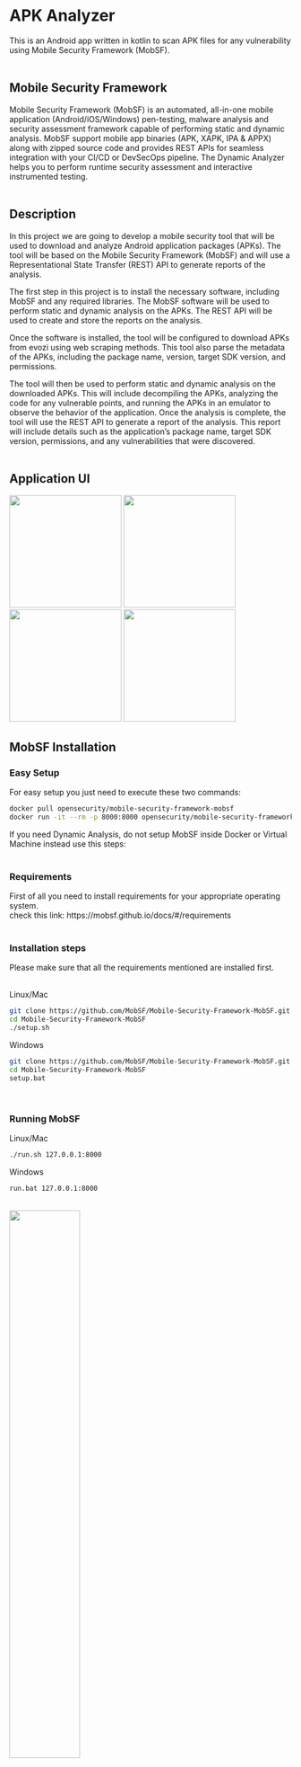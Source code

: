 # APK Analyzer
This is an Android app written in kotlin to scan APK files for any vulnerability using Mobile Security Framework (MobSF). 
<br>
<br>
## Mobile Security Framework
Mobile Security Framework (MobSF) is an automated, all-in-one mobile application (Android/iOS/Windows) pen-testing, malware analysis and security assessment framework capable of performing static and dynamic analysis. MobSF support mobile app binaries (APK, XAPK, IPA & APPX) along with zipped source code and provides REST APIs for seamless integration with your CI/CD or DevSecOps pipeline. The Dynamic Analyzer helps you to perform runtime security assessment and interactive instrumented testing.
<br>
<br>
## Description
In this project we are going to develop a mobile security tool that will be used to download and analyze
Android application packages (APKs). The tool will be based on the Mobile
Security Framework (MobSF) and will use a Representational State Transfer (REST) API to
generate reports of the analysis.

The first step in this project is to install the necessary software, including MobSF and any
required libraries. The MobSF software will be used to perform static and dynamic analysis on
the APKs. The REST API will be used to create and store the reports on the analysis.

Once the software is installed, the tool will be configured to download APKs from evozi using web scraping methods.
This tool also parse the metadata of the APKs, including the package name, version, target SDK version, and permissions.

The tool will then be used to perform static and dynamic analysis on the downloaded
APKs. This will include decompiling the APKs, analyzing the code for any vulnerable points,
and running the APKs in an emulator to observe the behavior of the application.
Once the analysis is complete, the tool will use the REST API to generate a report of the
analysis. This report will include details such as the application’s package name, target SDK
version, permissions, and any vulnerabilities that were discovered.
<br>
<br>
## Application UI

<p float="middle">
<img src="./Screenshots/main.png"  width=200>
<img src="./Screenshots/signup.png"  width=200>
<img src="./Screenshots/login.png"  width=200>
<img src="./Screenshots/apkdownload.png"  width=200>
</p>

## MobSF Installation
<h3>Easy Setup</h3>
For easy setup you just need to execute these two commands:

```bash
docker pull opensecurity/mobile-security-framework-mobsf
docker run -it --rm -p 8000:8000 opensecurity/mobile-security-framework-mobsf:latest
```
If you need Dynamic Analysis, do not setup MobSF inside Docker or Virtual Machine instead use this steps:
<br>
<br>
<h3>Requirements</h3>
First of all you need to install requirements for your appropriate operating system.<br>
check this link: https://mobsf.github.io/docs/#/requirements 

<br>
<br>
<h3>Installation steps</h3>
Please make sure that all the requirements mentioned are installed first.<br>
<br>

Linux/Mac
```bash
git clone https://github.com/MobSF/Mobile-Security-Framework-MobSF.git
cd Mobile-Security-Framework-MobSF
./setup.sh
```
Windows
```bash
git clone https://github.com/MobSF/Mobile-Security-Framework-MobSF.git
cd Mobile-Security-Framework-MobSF
setup.bat
```
<br>
<h3>Running MobSF</h3>
Linux/Mac

```bash
./run.sh 127.0.0.1:8000
```

Windows
```bash
run.bat 127.0.0.1:8000
```
<br>
<img src="./Screenshots/mobsf.png"  width=50%>
<br>
<h2>Android App Structure</h2>
This application consist of 5 different activities.
LaunchScreen Activity , Sign up Activity , Sign in Activity , Main Activity , APKDownload Activity.
<br>
<h3>LaunchScreen Activity</h3>
A splash screen is displayed briefly when the app is launched then after 3 seconds the activity changes to Sign in page.<br>

```kotlin
        Handler(Looper.getMainLooper()).postDelayed({
            val intent = Intent(this, SignInActivity::class.java)
            startActivity(intent)
            finish()
        }, 3000) // 3000 is the delayed time in milliseconds.
```
<br>
<h3>Sign in Activity</h3>
This activity includes a pair of text inputs for email and password and a button to send the data to firebase database.
there is also a text under the sign in button to change the activity to sign up page.
<br>
<br>
According to this code snippet if the provided credentials by the user is accepted thus user logs in and activity changes to main activity.

```kotlin
firebaseAuth.signInWithEmailAndPassword(email, pass).addOnCompleteListener {
      if (it.isSuccessful) {
            val intent = Intent(this, MainActivity::class.java)
            startActivity(intent)
        }
```
<br>
<img src="./Screenshots/firebase.png"  width=50%>
<br>
<h3>Sign up Activity</h3>
This activity includes three text inputs for email and password and password repeat and a button to send the data to firebase database.
there is also a text under the sign up button to change the activity to sign in page.
<br>
<br>
According to this code snippet firebase registers an account with the provided credentials by user then the activity changes to Sign in page.

```kotlin
        firebaseAuth.createUserWithEmailAndPassword(email, pass).addOnCompleteListener {
                if (it.isSuccessful) {
                        val intent = Intent(this, SignInActivity::class.java)
                        startActivity(intent)
                } 
                else {
                        Toast.makeText(this, it.exception.toString(), Toast.LENGTH_SHORT).show()
                        }
                }
```
<br>
<h3>Main Activity</h3>
This activity include main features of the app for example: choosing a file from storage , Parsing APK Metadata such as package name or version , Intracting with REST API endpoints using OkHttpClient for uploading files or static analyzing or downloding reports , handling user permissions and etc.
<br>
<br>
<h3>APK Download Activity</h3>
The purpose of the ApkDownload activity is to provide functionality related to downloading APK files using web scraping methods.
We used Jsoup and webdriver for intracting with the evozi.app website in the background and finding the download link for the provided package name.

```kotlin
    private fun processPackageName(packageName: String) {
        WebDriverManager.chromedriver().setup()

        val options = ChromeOptions()
        options.addArguments("--headless")
        options.addArguments("--disable-gpu")
        options.addArguments("--no-sandbox")
        options.addArguments("--disable-dev-shm-usage")

        val driver = ChromeDriver(options)

        driver.get("https://apps.evozi.com/apk-downloader/")

        val inputElement = driver.findElement(By.id("IjUggSZkjlWSRZqbo"))
        inputElement.sendKeys(packageName)

        val updatedHtml = driver.pageSource

        val document = Jsoup.parse(updatedHtml)

        // Extract information from the parsed document as needed
        val downloadButton = document.select("button#TZBFjPrMGb")
        if (downloadButton.isNotEmpty()) {
            val buttonElement = driver.findElement(By.id("TZBFjPrMGb"))
            buttonElement.click()
        } else {
            println("Download button not found.")
        }

        driver.quit()
    }
```
<br>
<br>

## Dynamic Analyzer

Android Emulator image with Google Play Store is considered as production image and you cannot use that with MobSF. Create an Android Virtual Device (AVD) without Google Play Store. Do not start the AVD from Android Studio, instead start the AVD with writable system using emulator command line options.
For that, add your Android SDK emulator directory to PATH.
<br>
<h3>Run Android Virtual Device (AVD)</h3>
Run an AVD before starting MobSF using emulator command line options.

```bash
$ emulator -avd <non_production_avd_name> -writable-system -no-snapshot
```
<br>
Everything will be configured automatically at runtime. MobSF requires AVD version 5.0 to 9.0 for dynamic analysis. We recommend using Android 7.0 and above.
Only Android images upto API 28 are supported!
<br>
<br>
<p float="middle">
<img src="./Screenshots/mobsfdynamic.png"  width=40%>
<img src="./Screenshots/mobsfemu.png"  width=40%>
</p>
